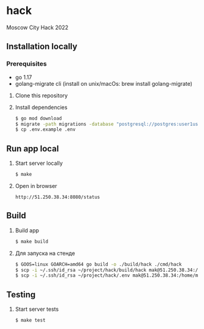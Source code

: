 # hack
Moscow City Hack 2022

## Installation locally
### Prerequisites

- go 1.17
- golang-migrate cli (install on unix/macOs: brew install golang-migrate)

1. Clone this repository

2. Install dependencies
    ```bash
    $ go mod download
    $ migrate -path migrations -database "postgresql://postgres:user1user1@51.250.38.34:5432/db1?sslmode=disable" up
    $ cp .env.example .env
    ```

## Run app local

1. Start server locally
    ```bash
    $ make
    ```
2. Open in browser 
    ```
    http://51.250.38.34:8080/status
    ```

## Build

1. Build app
    ```bash
    $ make build
    ```
2. Для запуска на стенде
    ```bash
    $ GOOS=linux GOARCH=amd64 go build -o ./build/hack ./cmd/hack
    $ scp -i ~/.ssh/id_rsa ~/project/hack/build/hack mak@51.250.38.34:/home/mak
    $ scp -i ~/.ssh/id_rsa ~/project/hack/.env mak@51.250.38.34:/home/mak
    ```

## Testing

1. Start server tests
    ```bash
    $ make test
    ```